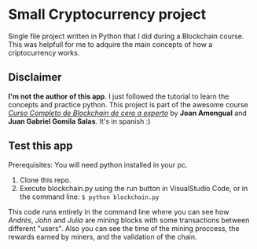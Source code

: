 # Small Cryptocurrency project

Single file project written in Python that I did during a Blockchain course.
This was helpfull for me to adquire the main concepts of how a criptocurrency works.

## Disclaimer

**I'm not the author of this app**. I just followed the tutorial to learn the concepts and practice python.
This project is part of the awesome course [_Curso Completo de Blockchain de cero a experto_](https://www.udemy.com/course/curso-completo-de-blockchain-de-la-a-a-la-z/) by **Joan Amengual** and **Juan Gabriel Gomila Salas**. It's in spanish :)

## Test this app

Prerequisites: You will need python installed in your pc.

1. Clone this repo.
2. Execute blockchain.py using the run button in VisualStudio Code, or in the command line:
`$ python blockchain.py `

This code runs entirely in the command line where you can see how _Andrés_, _John_ and _Julia_ are mining blocks with some transactions between different "users". Also you can see the time of the mining proccess, the rewards earned by miners, and the validation of the chain.
